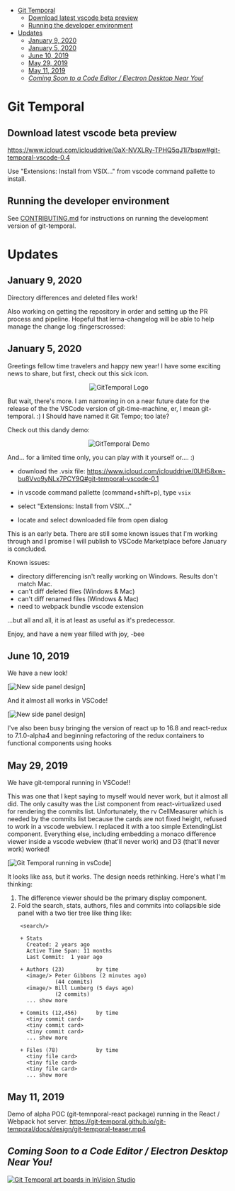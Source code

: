 <!-- START doctoc generated TOC please keep comment here to allow auto update -->
<!-- DON'T EDIT THIS SECTION, INSTEAD RE-RUN doctoc TO UPDATE -->

- [Git Temporal](#git-temporal)
  - [Download latest vscode beta preview](#download-latest-vscode-beta-preview)
  - [Running the developer environment](#running-the-developer-environment)
- [Updates](#updates)
  - [January 9, 2020](#january-9-2020)
  - [January 5, 2020](#january-5-2020)
  - [June 10, 2019](#june-10-2019)
  - [May 29, 2019](#may-29-2019)
  - [May 11, 2019](#may-11-2019)
  - [_Coming Soon to a Code Editor / Electron Desktop Near You!_](#_coming-soon-to-a-code-editor--electron-desktop-near-you_)

<!-- END doctoc generated TOC please keep comment here to allow auto update -->

# Git Temporal

## Download latest vscode beta preview

https://www.icloud.com/iclouddrive/0aX-NVXLRy-TPHQ5qJ1I7bspw#git-temporal-vscode-0.4

Use "Extensions: Install from VSIX..." from vscode command pallette to install.

## Running the developer environment

See [CONTRIBUTING.md](https://github.com/git-temporal/git-temporal/blob/master/CONTRIBUTING.md) for instructions on running the development
version of git-temporal.

# Updates

## January 9, 2020

Directory differences and deleted files work!

Also working on getting the repository in order and setting up the PR process and pipeline. Hopeful that lerna-changelog will be able to help manage the change log :fingerscrossed:

## January 5, 2020

Greetings fellow time travelers and happy new year! I have some exciting news to share, but first, check out this sick icon.

<p align="center">
  <img src="https://raw.githubusercontent.com/git-temporal/git-temporal/master/packages/git-temporal-vscode/images/gticon.png" alt="GitTemporal Logo" />
</p>

But wait, there's more. I am narrowing in on a near future date for the release of the the VSCode version of git-time-machine, er, I mean git-temporal. :) I Should have named it Git Tempo; too late?

Check out this dandy demo:

<p align="center">
  <img src="https://raw.githubusercontent.com/git-temporal/git-temporal/master/packages/git-temporal-vscode/images/gtdemo.gif" alt="GitTemporal Demo" />
</p>

And... for a limited time only, you can play with it yourself or.... :)

- download the .vsix file:
  https://www.icloud.com/iclouddrive/0UH58xw-bu8Vvo9yNLx7PCY9Q#git-temporal-vscode-0.1

- in vscode command pallette (command+shift+p), type `vsix`
- select "Extensions: Install from VSIX..."
- locate and select downloaded file from open dialog

This is an early beta. There are still some known issues that I'm working through and I promise I will publish to VSCode Marketplace before January is concluded.

Known issues:

- directory differencing isn't really working on Windows. Results don't match Mac.
- can't diff deleted files (Windows & Mac)
- can't diff renamed files (Windows & Mac)
- need to webpack bundle vscode extension

...but all and all, it is at least as useful as it's predecessor.

Enjoy, and have a new year filled with joy, -bee

## June 10, 2019

We have a new look!

[<img alt="New side panel design" src="docs/20190610_git-temporal-react.png"
/>]

And it almost all works in VSCode!

[<img alt="New side panel design" src="docs/20190610_git-temporal-vscode.png"
/>]

I've also been busy bringing the version of react up to 16.8 and react-redux to 7.1.0-alpha4 and beginning refactoring of the redux containers to functional components using hooks

## May 29, 2019

We have git-temporal running in VSCode!!

This was one that I kept saying to myself would never work, but it almost all did. The only casulty was the List component from react-virtualized used for rendering the commits list. Unfortunately, the rv CellMeasurer which is needed by the commits list because the cards are not fixed height, refused to work in a vscode webview. I replaced it with a too simple ExtendingList component. Everything else, including embedding a monaco difference viewer inside a vscode webview (that'll never work) and D3 (that'll never work) worked!

[<img alt="Git Temporal running in vsCode" src="docs/git-temporal-live-in-vscode.png"
/>]

It looks like ass, but it works. The design needs rethinking. Here's what I'm thinking:

1. The difference viewer should be the primary display component.
1. Fold the search, stats, authors, files and commits into collapsible side panel with a two tier tree like thing like:

```text
    <search/>

    + Stats
      Created: 2 years ago
      Active Time Span: 11 months
      Last Commit:  1 year ago

    + Authors (23)          by time
      <image/> Peter Gibbons (2 minutes ago)
               (44 commits)
      <image/> Bill Lumberg (5 days ago)
               (2 commits)
      ... show more

    + Commits (12,456)      by time
      <tiny commit card>
      <tiny commit card>
      <tiny commit card>
      ... show more

    + Files (78)            by time
      <tiny file card>
      <tiny file card>
      <tiny file card>
      ... show more
```

## May 11, 2019

Demo of alpha POC (git-temnporal-react package) running in the React / Webpack hot server.
https://git-temporal.github.io/git-temporal/docs/design/git-temporal-teaser.mp4

## _Coming Soon to a Code Editor / Electron Desktop Near You!_

[<img alt="Git Temporal art boards in InVision Studio" src="docs/design/UI_Moc_InVision_Studio.png"
/>](https://www.invisionapp.com/studio)

```

```
